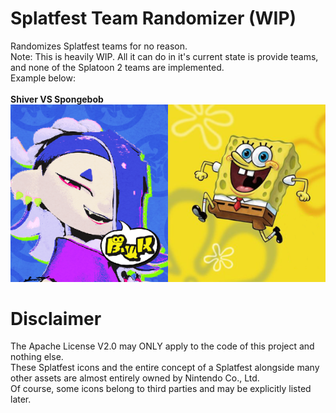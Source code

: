 # Splatfest Team Randomizer (WIP)
Randomizes Splatfest teams for no reason.<br>
Note: This is heavily WIP. All it can do in it's current state is provide teams, and none of the Splatoon 2 teams are implemented.<br>
Example below:<br>
<br>
<b>Shiver VS Spongebob</b><br>
![](./github/shiver%20vs%20spongebob.png)

# Disclaimer
The Apache License V2.0 may ONLY apply to the code of this project and nothing else.<br>
These Splatfest icons and the entire concept of a Splatfest alongside many other assets are almost entirely owned by Nintendo Co., Ltd.<br>
Of course, some icons belong to third parties and may be explicitly listed later.
